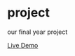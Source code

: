# project

our final year project

[Live Demo][app]

[app]: (https://interactive-literary-characters-ai.streamlit.app/)
